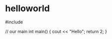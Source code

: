 helloworld
==========
#include <iostream>

// our main
int main()
{ 
    cout << "Hello";
    return 2;
}

